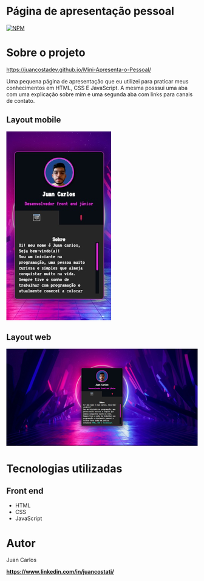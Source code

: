 # Página de apresentação pessoal

[![NPM](https://img.shields.io/npm/l/react)](https://github.com/JuanCostaDev/Mini-Apresenta-o-Pessoal/blob/main/LICENCE) 

# Sobre o projeto

https://juancostadev.github.io/Mini-Apresenta-o-Pessoal/

Uma pequena página de apresentação que eu utilizei para praticar meus conhecimentos em HTML, CSS E JavaScript. A mesma posssui uma aba com uma explicação sobre mim
e uma segunda aba com links para canais de contato.

## Layout mobile
![Mobile 1](https://github.com/JuanCostaDev/Assets/blob/main/Fotos%20Mini%20Portifolio/Foto%20Portifolio%20Mobile.jpg) 

## Layout web
![Web 1](https://github.com/JuanCostaDev/Assets/blob/main/Fotos%20Mini%20Portifolio/Foto%20Portifolio%20PC.jpg)


# Tecnologias utilizadas
## Front end
- HTML 
- CSS
- JavaScript
# Autor

Juan Carlos

**https://www.linkedin.com/in/juancostati/**

